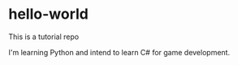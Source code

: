 # hello-world
This is a tutorial repo

I'm learning Python and intend to learn C# for game development.
